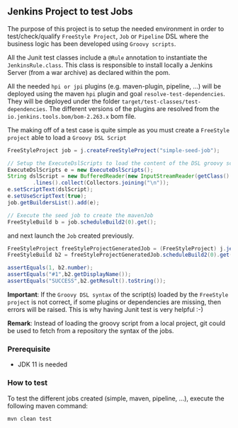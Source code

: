 ## Jenkins Project to test Jobs

The purpose of this project is to setup the needed environment in order to test/check/qualify
`FreeStyle Project`, `Job` or `Pipeline` DSL where the business logic has been developed using `Groovy scripts`.

All the Junit test classes include a `@Rule` annotation to instantiate the `JenkinsRule.class`. This class is responsible to
install locally a Jenkins Server (from a war archive) as declared within the pom.

All the needed `hpi or jpi` plugins (e.g. maven-plugin, pipeline, ...) will be deployed using the maven `hpi` plugin and goal `resolve-test-dependencies`.
They will be deployed under the folder `target/test-classes/test-dependencies`. The different versions of the plugins are resolved from the `io.jenkins.tools.bom/bom-2.263.x` bom file.

The making off of a test case is quite simple as you must create a `FreeStyle project` able to load a `Groovy DSL Script`
```java
FreeStyleProject job = j.createFreeStyleProject("simple-seed-job");

// Setup the ExecuteDslScripts to load the content of the DSL groovy script = mavenJob.groovy
ExecuteDslScripts e = new ExecuteDslScripts();
String dslScript = new BufferedReader(new InputStreamReader(getClass().getResourceAsStream("/simpleJob.groovy")))
        .lines().collect(Collectors.joining("\n"));
e.setScriptText(dslScript);
e.setUseScriptText(true);
job.getBuildersList().add(e);

// Execute the seed job to create the mavenJob
FreeStyleBuild b = job.scheduleBuild2(0).get();
```
and next launch the `Job` created previously.
```java
FreeStyleProject freeStyleProjectGeneratedJob = (FreeStyleProject) j.jenkins.getItem("hello-world");
FreeStyleBuild b2 = freeStyleProjectGeneratedJob.scheduleBuild2(0).get();

assertEquals(1, b2.number);
assertEquals("#1",b2.getDisplayName());
assertEquals("SUCCESS",b2.getResult().toString());
```

**Important**: If the `Groovy DSL syntax` of the script(s) loaded by the `FreeStyle project` is not correct, if some plugins or dependencies are missing, then errors will be raised. This is
why having Junit test is very helpful :-)

**Remark**: Instead of loading the groovy script from a local project, git could be used to fetch from a repository the syntax of the jobs.

### Prerequisite

- JDK 11 is needed

### How to test

To test the different jobs created (simple, maven, pipeline, ...), execute the following maven command:
```
mvn clean test
```
